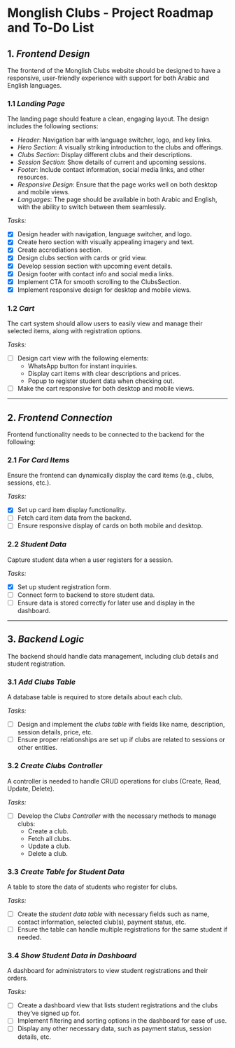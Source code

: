 # Monglish Clubs - Project Roadmap and To-Do List

## 1. _Frontend Design_

The frontend of the Monglish Clubs website should be designed to have a responsive, user-friendly experience with support for both Arabic and English languages.

### 1.1 _Landing Page_

The landing page should feature a clean, engaging layout. The design includes the following sections:

- _Header_: Navigation bar with language switcher, logo, and key links.
- _Hero Section_: A visually striking introduction to the clubs and offerings.
- _Clubs Section_: Display different clubs and their descriptions.
- _Session Section_: Show details of current and upcoming sessions.
- _Footer_: Include contact information, social media links, and other resources.
- _Responsive Design_: Ensure that the page works well on both desktop and mobile views.
- _Languages_: The page should be available in both Arabic and English, with the ability to switch between them seamlessly.

_Tasks:_

- [x] Design header with navigation, language switcher, and logo.
- [x] Create hero section with visually appealing imagery and text.
- [x] Create accrediations section.
- [x] Design clubs section with cards or grid view.
- [x] Develop session section with upcoming event details.
- [x] Design footer with contact info and social media links.
- [x] Implement CTA for smooth scrolling to the ClubsSection.
- [x] Implement responsive design for desktop and mobile views.

### 1.2 _Cart_

The cart system should allow users to easily view and manage their selected items, along with registration options.

_Tasks:_

- [ ] Design cart view with the following elements:
  - WhatsApp button for instant inquiries.
  - Display cart items with clear descriptions and prices.
  - Popup to register student data when checking out.
- [ ] Make the cart responsive for both desktop and mobile views.

---

## 2. _Frontend Connection_

Frontend functionality needs to be connected to the backend for the following:

### 2.1 _For Card Items_

Ensure the frontend can dynamically display the card items (e.g., clubs, sessions, etc.).

_Tasks:_

- [x] Set up card item display functionality.
- [ ] Fetch card item data from the backend.
- [ ] Ensure responsive display of cards on both mobile and desktop.

### 2.2 _Student Data_

Capture student data when a user registers for a session.

_Tasks:_

- [x] Set up student registration form.
- [ ] Connect form to backend to store student data.
- [ ] Ensure data is stored correctly for later use and display in the dashboard.

---

## 3. _Backend Logic_

The backend should handle data management, including club details and student registration.

### 3.1 _Add Clubs Table_

A database table is required to store details about each club.

_Tasks:_

- [ ] Design and implement the _clubs table_ with fields like name, description, session details, price, etc.
- [ ] Ensure proper relationships are set up if clubs are related to sessions or other entities.

### 3.2 _Create Clubs Controller_

A controller is needed to handle CRUD operations for clubs (Create, Read, Update, Delete).

_Tasks:_

- [ ] Develop the _Clubs Controller_ with the necessary methods to manage clubs:
  - Create a club.
  - Fetch all clubs.
  - Update a club.
  - Delete a club.

### 3.3 _Create Table for Student Data_

A table to store the data of students who register for clubs.

_Tasks:_

- [ ] Create the _student data table_ with necessary fields such as name, contact information, selected club(s), payment status, etc.
- [ ] Ensure the table can handle multiple registrations for the same student if needed.

### 3.4 _Show Student Data in Dashboard_

A dashboard for administrators to view student registrations and their orders.

_Tasks:_

- [ ] Create a dashboard view that lists student registrations and the clubs they’ve signed up for.
- [ ] Implement filtering and sorting options in the dashboard for ease of use.
- [ ] Display any other necessary data, such as payment status, session details, etc.
